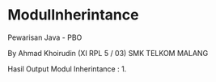 # ModulInherintance
Pewarisan Java - PBO

By Ahmad Khoirudin (XI RPL 5 / 03)
SMK TELKOM MALANG

Hasil Output Modul Inherintance :
1. 
